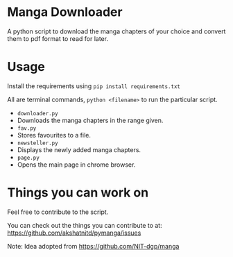 Manga Downloader
================

A python script to download the manga chapters of your choice and convert them to pdf format to read for later.

Usage
=====

Install the requirements using `pip install requirements.txt`

All are terminal commands, `python <filename>` to run the particular script.
 * `downloader.py`
  * Downloads the manga chapters in the range given.
 * `fav.py`
  * Stores favourites to a file.
 * `newsteller.py`
  * Displays the newly added manga chapters.
 * `page.py`
  * Opens the main page in chrome browser.

Things you can work on
======================

Feel free to contribute to the script.

You can check out the things you can contribute to at: https://github.com/akshatnitd/pymanga/issues

Note: Idea adopted from https://github.com/NIT-dgp/manga